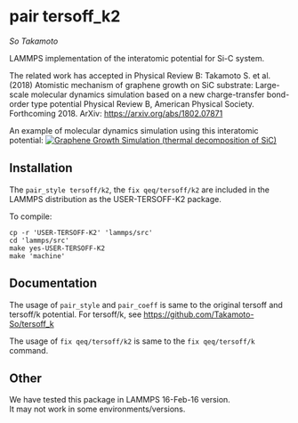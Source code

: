 pair tersoff_k2
==============

_So Takamoto_

LAMMPS implementation of the interatomic potential for Si-C system.  

The related work has accepted in Physical Review B:
Takamoto S. et al. (2018) Atomistic mechanism of graphene growth on SiC substrate: Large-scale molecular dynamics simulation based on a new charge-transfer bond-order type potential Physical Review B, American Physical Society. Forthcoming 2018.
ArXiv: <https://arxiv.org/abs/1802.07871>

An example of molecular dynamics simulation using this interatomic potential:
[![Graphene Growth Simulation (thermal decomposition of SiC)](http://img.youtube.com/vi/s5T1AEZ5G_0/0.jpg)](http://www.youtube.com/watch?v=s5T1AEZ5G_0)


Installation
------------

The `pair_style tersoff/k2`, the `fix qeq/tersoff/k2` are included
in the LAMMPS distribution as the USER-TERSOFF-K2 package.

To compile:

    cp -r 'USER-TERSOFF-K2' 'lammps/src'
    cd 'lammps/src'
    make yes-USER-TERSOFF-K2
    make 'machine'


Documentation
-------------

The usage of `pair_style` and `pair_coeff` is same to the original tersoff and tersoff/k potential.
For tersoff/k, see <https://github.com/Takamoto-So/tersoff_k>

The usage of `fix qeq/tersoff/k2` is same to the `fix qeq/tersoff/k` command.  

Other
-----

We have tested this package in LAMMPS 16-Feb-16 version.  
It may not work in some environments/versions.

